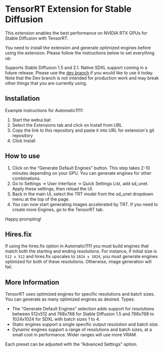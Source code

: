 # TensorRT Extension for Stable Diffusion 

This extension enables the best performance on NVIDIA RTX GPUs for Stable Diffusion with TensorRT. 

You need to install the extension and generate optimized engines before using the extension. Please follow the instructions below to set everything up. 

Supports Stable Diffusion 1.5 and 2.1. Native SDXL support coming in a future release. Please use the [dev branch](https://github.com/AUTOMATIC1111/stable-diffusion-webui/tree/dev) if you would like to use it today. Note that the Dev branch is not intended for production work and may break other things that you are currently using.

## Installation

Example instructions for Automatic1111:

1. Start the webui.bat
2. Select the Extensions tab and click on Install from URL
3. Copy the link to this repository and paste it into URL for extension's git repository
4. Click Install

## How to use

1. Click on the “Generate Default Engines” button. This step takes 2-10 minutes depending on your GPU. You can generate engines for other combinations. 
2. Go to Settings → User Interface → Quick Settings List, add sd_unet. Apply these settings, then reload the UI.
3. Back in the main UI, select the TRT model from the sd_unet dropdown menu at the top of the page. 
4. You can now start generating images accelerated by TRT. If you need to create more Engines, go to the TensorRT tab. 

Happy prompting!

## Hires.fix

If using the hires.fix option in Automatic1111 you must build engines that match both the starting and ending resolutions. For instance, if initial size is `512 x 512` and hires.fix upscales to `1024 x 1024`, you must generate engines optimized for both of these resolutions. Otherwise, image generation will fail.

## More Information

TensorRT uses optimized engines for specific resolutions and batch sizes. You can generate as many optimized engines as desired. Types:

- The “Generate Default Engines” selection adds support for resolutions between 512x512 and 768x768 for Stable Diffusion 1.5 and 768x768 to 1024x1024 for SDXL with batch sizes 1 to 4.
- Static engines support a single specific output resolution and batch size. 
- Dynamic engines support a range of resolutions and batch sizes, at a small cost in performance. Wider ranges will use more VRAM. 

Each preset can be adjusted with the “Advanced Settings” option.
